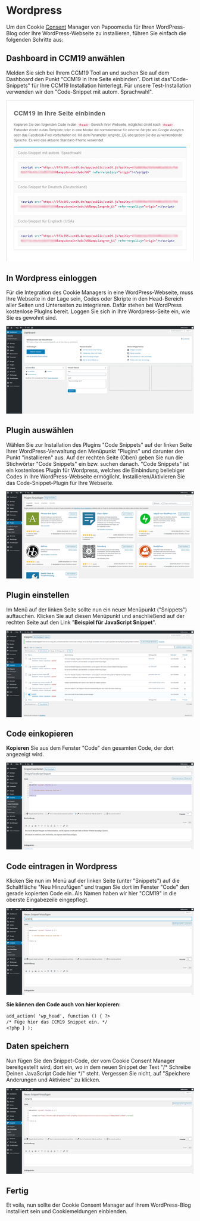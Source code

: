 # Wordpress

Um den Cookie [Consent](https://www.ccm19.de/integration/glossar/10-Consent.html#10) Manager von Papoomedia für Ihren WordPress-Blog oder Ihre WordPress-Webseite zu installieren, führen Sie einfach die folgenden Schritte aus:

## Dashboard in CCM19 anwählen

Melden Sie sich bei Ihrem CCM19 Tool an und suchen Sie auf dem Dashboard den Punkt "CCM19 in Ihre Seite einbinden". Dort ist das"Code-Snippets" für Ihre CCM19 Installation hinterlegt. Für unsere Test-Installation verwenden wir den "Code-Snippet mit autom. Sprachwahl".

![CCM19 Backend Screen](../assets/10-01.png)

 

## In Wordpress einloggen

Für die Integration des Cookie Managers in eine WordPress-Webseite, muss Ihre Webseite in der Lage sein, Codes oder Skripte in den Head-Bereich aller Seiten und Unterseiten zu integrieren. Dafür stehen bei WordPress kostenlose PlugIns bereit. Loggen Sie sich in Ihre Wordpress-Seite ein, wie Sie es gewohnt sind.

![WP-Tutorial Screen 7](../assets/10-tutscreen7.png)

 

## Plugin auswählen

Wählen Sie zur Installation des Plugins "Code Snippets" auf der linken Seite Ihrer WordPress-Verwaltung den Menüpunkt "Plugins" und darunter den Punkt "installieren" aus. Auf der rechten Seite (Oben) geben Sie nun die Stichwörter "Code Snippets" ein bzw. suchen danach. "Code Snippets" ist ein kostenloses Plugin für Wordpress, welches die Einbindung beliebiger Codes in Ihre WordPress-Webseite ermöglicht. Installieren/Aktivieren Sie das Code-Snippet-Plugin für Ihre Webseite.

![WP-Tutorial Screen 8](../assets/10-tutscreen8.png)

 

## Plugin einstellen

Im Menü auf der linken Seite sollte nun ein neuer Menüpunkt ("Snippets") auftauchen. Klicken Sie auf diesen Menüpunkt und anschließend auf der rechten Seite auf den Link "**Beispiel für JavaScript Snippet**".

![WP-Tutorial Screen 9](../assets/10-tutscreen9.png)



## Code einkopieren

**Kopieren** Sie aus dem Fenster "Code" den gesamten Code, der dort angezeigt wird.

![WP-Tutorial Screen 10](../assets/10-tutscreen10.png)

 

## Code eintragen in Wordpress

Klicken Sie nun im Menü auf der linken Seite (unter "Snippets") auf die Schaltfläche "Neu Hinzufügen" und tragen Sie dort im Fenster "Code" den gerade kopierten Code ein. Als Namen haben wir hier "CCM19" in die oberste Eingabezeile eingepflegt.

![WP-Tutorial Screen 11](../assets/10-tutscreen11.png)

**Sie können den Code auch von hier kopieren:**

```php+HTML
add_action( 'wp_head', function () { ?>
/* Füge hier das CCM19 Snippet ein. */
<?php } );
```

## Daten speichern

Nun fügen Sie den Snippet-Code, der vom Cookie Consent Manager bereitgestellt wird, dort ein, wo in dem neuen Snippet der Text "/* Schreibe Deinen JavaScript Code hier */" steht. Vergessen Sie nicht, auf "Speichere Änderungen und Aktiviere" zu klicken.

![Wordpress Installion 12](../assets/10-10-tutscreen12.png)

 

## Fertig

Et voila, nun sollte der Cookie Consent Manager auf Ihrem WordPress-Blog installiert sein und Cookiemeldungen einblenden.

 